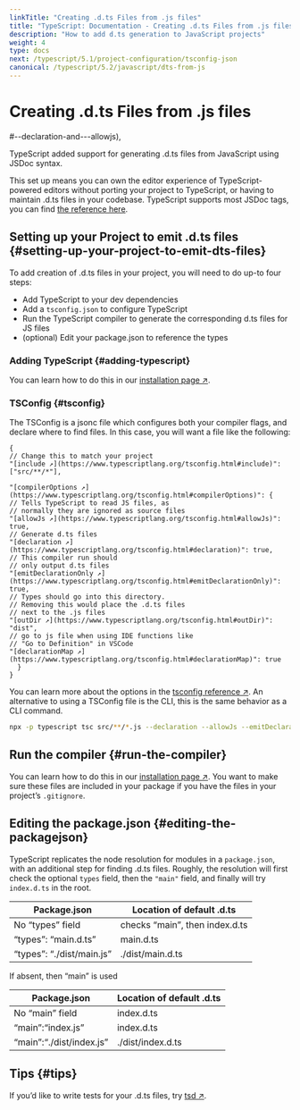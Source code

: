 ```yaml
---
linkTitle: "Creating .d.ts Files from .js files"
title: "TypeScript: Documentation - Creating .d.ts Files from .js files"
description: "How to add d.ts generation to JavaScript projects"
weight: 4
type: docs
next: /typescript/5.1/project-configuration/tsconfig-json
canonical: /typescript/5.2/javascript/dts-from-js
---
```


# Creating .d.ts Files from .js files

#--declaration-and---allowjs),

TypeScript added support for generating .d.ts files from JavaScript using JSDoc syntax.

This set up means you can own the editor experience of TypeScript-powered editors without porting your project to TypeScript, or having to maintain .d.ts files in your codebase.
TypeScript supports most JSDoc tags, you can find [the reference here](/typescript/5.1/javascript/type-checking-javascript-files#supported-jsdoc).

## Setting up your Project to emit .d.ts files {#setting-up-your-project-to-emit-dts-files}

To add creation of .d.ts files in your project, you will need to do up-to four steps:

- Add TypeScript to your dev dependencies
- Add a `tsconfig.json` to configure TypeScript
- Run the TypeScript compiler to generate the corresponding d.ts files for JS files
- (optional) Edit your package.json to reference the types

### Adding TypeScript {#adding-typescript}

You can learn how to do this in our [installation page ↗](https://www.typescriptlang.org/download).

### TSConfig {#tsconfig}

The TSConfig is a jsonc file which configures both your compiler flags, and declare where to find files.
In this case, you will want a file like the following:

```
{
// Change this to match your project
"[include ↗](https://www.typescriptlang.org/tsconfig.html#include)": ["src/**/*"],

"[compilerOptions ↗](https://www.typescriptlang.org/tsconfig.html#compilerOptions)": {
// Tells TypeScript to read JS files, as
// normally they are ignored as source files
"[allowJs ↗](https://www.typescriptlang.org/tsconfig.html#allowJs)": true,
// Generate d.ts files
"[declaration ↗](https://www.typescriptlang.org/tsconfig.html#declaration)": true,
// This compiler run should
// only output d.ts files
"[emitDeclarationOnly ↗](https://www.typescriptlang.org/tsconfig.html#emitDeclarationOnly)": true,
// Types should go into this directory.
// Removing this would place the .d.ts files
// next to the .js files
"[outDir ↗](https://www.typescriptlang.org/tsconfig.html#outDir)": "dist",
// go to js file when using IDE functions like
// "Go to Definition" in VSCode
"[declarationMap ↗](https://www.typescriptlang.org/tsconfig.html#declarationMap)": true
  }
}
```

You can learn more about the options in the [tsconfig reference ↗](https://www.typescriptlang.org/tsconfig.html).
An alternative to using a TSConfig file is the CLI, this is the same behavior as a CLI command.

```sh
npx -p typescript tsc src/**/*.js --declaration --allowJs --emitDeclarationOnly --outDir types
```

## Run the compiler {#run-the-compiler}

You can learn how to do this in our [installation page ↗](https://www.typescriptlang.org/download).
You want to make sure these files are included in your package if you have the files in your project’s `.gitignore`.

## Editing the package.json {#editing-the-packagejson}

TypeScript replicates the node resolution for modules in a `package.json`, with an additional step for finding .d.ts files.
Roughly, the resolution will first check the optional `types` field, then the `"main"` field, and finally will try `index.d.ts` in the root.

|Package.json|Location of default .d.ts|
|---|---|
|No “types” field|checks “main”, then index.d.ts|
|“types”: “main.d.ts”|main.d.ts|
|“types”: “./dist/main.js”|./dist/main.d.ts|


If absent, then “main” is used

|Package.json|Location of default .d.ts|
|---|---|
|No “main” field|index.d.ts|
|“main”:“index.js”|index.d.ts|
|“main”:“./dist/index.js”|./dist/index.d.ts|


## Tips {#tips}

If you’d like to write tests for your .d.ts files, try [tsd ↗](https://github.com/SamVerschueren/tsd).

